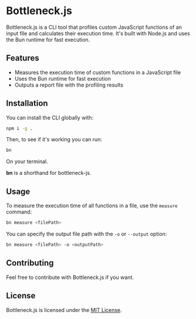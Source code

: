 # Bottleneck.js

Bottleneck.js is a CLI tool that profiles custom JavaScript functions of an input file and calculates their execution time. It's built with Node.js and uses the Bun runtime for fast execution.

## Features

- Measures the execution time of custom functions in a JavaScript file
- Uses the Bun runtime for fast execution
- Outputs a report file with the profiling results

## Installation

You can install the CLI globally with:

```bash
npm i -g .
```

Then, to see if it's working you can run:

```bash
bn
```

On your terminal.

**bn** is a shorthand for bottleneck-js.

## Usage

To measure the execution time of all functions in a file, use the `measure` command:

```bash
bn measure <filePath>
```

You can specify the output file path with the `-o` or `--output` option:

```bash
bn measure <filePath> -o <outputPath>
```

## Contributing

Feel free to contribute with Bottleneck.js if you want.

## License

Bottleneck.js is licensed under the [MIT License](LICENSE).
